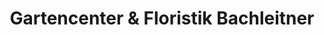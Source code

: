 ---
title: "Gartencenter & Floristik Bachleitner"
url: /mattighofen/gartencenter-und-floristik-bachleitner/
shop: Garten-Center
---
